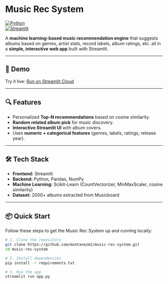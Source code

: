 # Music Rec System

[![Python](https://img.shields.io/badge/Python-3.12-blue?logo=python&logoColor=white)](https://www.python.org/)  
[![Streamlit](https://img.shields.io/badge/Streamlit-1.35.0-orange?logo=streamlit&logoColor=white)](https://streamlit.io/)  

A **machine learning-based music recommendation engine** that suggests albums based on genres, artist stats, record labels, album ratings, etc. all in a **simple, interactive web app** built with Streamlit.  

---

## 🚀 Demo

Try it live: [Run on Streamlit Cloud](https://musicrecsystem.streamlit.app/)  

---

## 🔍 Features

- Personalized **Top-N recommendations** based on cosine similarity.  
- **Random related album pick** for music discovery.  
- **Interactive Streamlit UI** with album covers.  
- Uses **numeric + categorical features** (genres, labels, ratings, release year).  

---

## 🛠️ Tech Stack

- **Frontend:** Streamlit  
- **Backend:** Python, Pandas, NumPy  
- **Machine Learning:** Scikit-Learn (CountVectorizer, MinMaxScaler, cosine similarity)  
- **Dataset:** 2000+ albums extracted from Musicboard  

---

## 📦 Quick Start

Follow these steps to get the Music Rec System up and running locally:

```bash
# 1. Clone the repository
git clone https://github.com/montanezm1/music-rec-system.git
cd music-rec-system

# 2. Install dependencies
pip install -r requirements.txt

# 3. Run the app
streamlit run app.py


